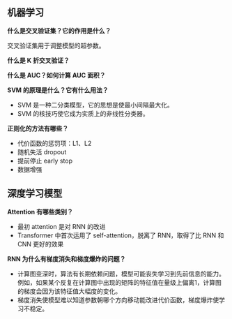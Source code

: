 ## 机器学习

**什么是交叉验证集？它的作用是什么？**

交叉验证集用于调整模型的超参数。

**什么是 K 折交叉验证？**



**什么是 AUC？如何计算 AUC 面积？**





**SVM 的原理是什么？它有什么用法？**

- SVM 是一种二分类模型，它的思想是使最小间隔最大化。
- SVM 的核技巧使它成为实质上的非线性分类器。



**正则化的方法有哪些？**

- 代价函数的惩罚项：L1、L2
- 随机失活 dropout
- 提前停止 early stop
- 数据增强



## 深度学习模型

**Attention 有哪些类别？**

- 最初 attention 是对 RNN 的改进
- Transformer 中首次运用了 self-attention，脱离了 RNN，取得了比 RNN 和 CNN 更好的效果

**RNN 为什么有梯度消失和梯度爆炸的问题？**

- 计算图变深时，算法有长期依赖问题，模型可能丧失学习到先前信息的能力。例如，如果某个反复在计算图中出现的矩阵的特征值在量级上偏离1，计算图的梯度会因为该特征值大幅度的变化。
- 梯度消失使模型难以知道参数朝哪个方向移动能改进代价函数，梯度爆炸使学习不稳定。